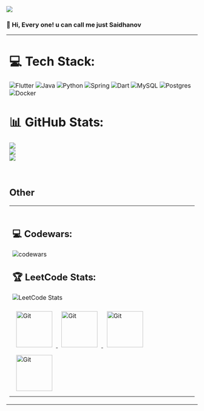 
<!-- Proudly created with GPRM ( https://gprm.itsvg.in ) -->
[![](https://visitcount.itsvg.in/api?id=amalsaidhanov&icon=0&color=0)](https://visitcount.itsvg.in)

### 👋 Hi, Every one! u can call me just Saidhanov  
<table><tr><td valign="top" width="33%">  
  
# 💻 Tech Stack:
![Flutter](https://img.shields.io/badge/Flutter-%2302569B.svg?style=for-the-badge&logo=Flutter&logoColor=white) ![Java](https://img.shields.io/badge/java-%23ED8B00.svg?style=for-the-badge&logo=openjdk&logoColor=white) ![Python](https://img.shields.io/badge/python-3670A0?style=for-the-badge&logo=python&logoColor=ffdd54) ![Spring](https://img.shields.io/badge/spring-%236DB33F.svg?style=for-the-badge&logo=spring&logoColor=white) ![Dart](https://img.shields.io/badge/dart-%230175C2.svg?style=for-the-badge&logo=dart&logoColor=white) ![MySQL](https://img.shields.io/badge/mysql-%2300000f.svg?style=for-the-badge&logo=mysql&logoColor=white) ![Postgres](https://img.shields.io/badge/postgres-%23316192.svg?style=for-the-badge&logo=postgresql&logoColor=white) ![Docker](https://img.shields.io/badge/docker-%230db7ed.svg?style=for-the-badge&logo=docker&logoColor=white)
# 📊 GitHub Stats:
![](https://github-readme-stats.vercel.app/api?username=amalsaidhanov&theme=dark&hide_border=false&include_all_commits=false&count_private=false)<br/>
![](https://github-readme-streak-stats.herokuapp.com/?user=amalsaidhanov&theme=dark&hide_border=false)<br/>
![](https://github-readme-stats.vercel.app/api/top-langs/?username=amalsaidhanov&theme=dark&hide_border=false&include_all_commits=false&count_private=false&layout=compact)

<br/>  


## Other  
<table><tr><td valign="top" width="33%">



<br/>  

## 💻 Codewars:
![codewars](https://www.codewars.com/users/saidhanov/badges/large)

## 🏆 LeetCode Stats:
![LeetCode Stats](https://leetcard.jacoblin.cool/inskarma?theme=dark&font=source_code_pro)
<br/>







<div align="left">
<a href="https://github.com/" target="_blank" >
  <img style="margin: 10px" src="https://dingyue.ws.126.net/USYTW3S=yqtZ0o54Hzi9wNboGtntMi57T2TUnGOV6TL3U1560346536003.gif" alt="Git" height="95" />
</a>
<a href="https://github.com/" target="_blank" >
  <img style="margin: 10px" src="https://dingyue.ws.126.net/USYTW3S=yqtZ0o54Hzi9wNboGtntMi57T2TUnGOV6TL3U1560346536003.gif" alt="Git" height="95" />
</a>
<a href="https://github.com/" target="_blank" >
  <img style="margin: 10px" src="https://dingyue.ws.126.net/USYTW3S=yqtZ0o54Hzi9wNboGtntMi57T2TUnGOV6TL3U1560346536003.gif" alt="Git" height="95" />
</a>
<a href="https://github.com/" target="_blank" >
  <img style="margin: 10px" src="https://dingyue.ws.126.net/USYTW3S=yqtZ0o54Hzi9wNboGtntMi57T2TUnGOV6TL3U1560346536003.gif" alt="Git" height="95" />
</a>


</div>


